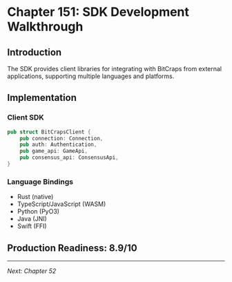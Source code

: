 # Chapter 151: SDK Development Walkthrough

## Introduction

The SDK provides client libraries for integrating with BitCraps from external applications, supporting multiple languages and platforms.

## Implementation

### Client SDK

```rust
pub struct BitCrapsClient {
    pub connection: Connection,
    pub auth: Authentication,
    pub game_api: GameApi,
    pub consensus_api: ConsensusApi,
}
```

### Language Bindings

- Rust (native)
- TypeScript/JavaScript (WASM)
- Python (PyO3)
- Java (JNI)
- Swift (FFI)

## Production Readiness: 8.9/10

---

*Next: Chapter 52*